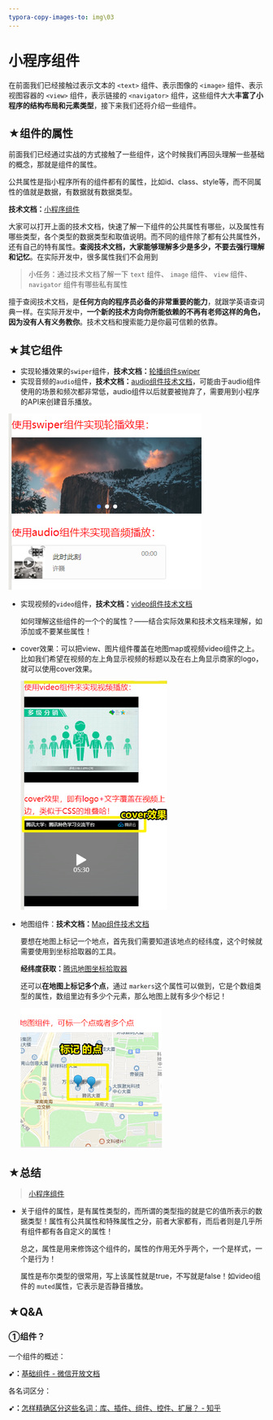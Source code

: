 ```yaml
---
typora-copy-images-to: img\03
---
```


# 小程序组件

在前面我们已经接触过表示文本的 `<text>` 组件、表示图像的 `<image>` 组件、表示视图容器的 `<view>` 组件，表示链接的 `<navigator>` 组件，这些组件大大**丰富了小程序的结构布局和元素类型**，接下来我们还将介绍一些组件。

## ★组件的属性

前面我们已经通过实战的方式接触了一些组件，这个时候我们再回头理解一些基础的概念，那就是组件的属性。

公共属性是指小程序所有的组件都有的属性，比如id、class、style等，而不同属性的值就是数据，有数据就有数据类型。

**技术文档：**[小程序组件](https://developers.weixin.qq.com/miniprogram/dev/framework/view/component.html)

大家可以打开上面的技术文档，快速了解一下组件的公共属性有哪些，以及属性有哪些类型，各个类型的数据类型和取值说明。而不同的组件除了都有公共属性外，还有自己的特有属性。**查阅技术文档，大家能够理解多少是多少，不要去强行理解和记忆**。在实际开发中，很多属性我们不会用到

> 小任务：通过技术文档了解一下 `text` 组件、 `image` 组件、 `view` 组件、 `navigator` 组件有哪些私有属性

擅于查阅技术文档，是**任何方向的程序员必备的非常重要的能力**，就跟学英语查词典一样。在实际开发中，**一个新的技术方向你所能依赖的不再有老师这样的角色，因为没有人有义务教你**。技术文档和搜索能力是你最可信赖的依靠。

## ★其它组件

- 实现轮播效果的`swiper`组件，**技术文档：**[轮播组件swiper](https://developers.weixin.qq.com/miniprogram/dev/component/swiper.html)
- 实现音频的`audio`组件，**技术文档：**[audio组件技术文档](https://developers.weixin.qq.com/miniprogram/dev/component/audio.html)，可能由于audio组件使用的场景和频次都非常低，audio组件以后就要被抛弃了，需要用到小程序的API来创建音乐播放。

![1569837711806](img/03/1569837711806.png)

- 实现视频的`video`组件，**技术文档：**[video组件技术文档](https://developers.weixin.qq.com/miniprogram/dev/component/video.html)

  如何理解这些组件的一个个的属性？——结合实际效果和技术文档来理解，如添加或不要某些属性！

- cover效果：可以把view、图片组件覆盖在地图map或视频video组件之上。比如我们希望在视频的左上角显示视频的标题以及在右上角显示商家的logo，就可以使用cover效果。

  ![1569837769192](img/03/1569837769192.png)

- 地图组件：**技术文档：**[Map组件技术文档](https://developers.weixin.qq.com/miniprogram/dev/component/map.html)

  要想在地图上标记一个地点，首先我们需要知道该地点的经纬度，这个时候就需要使用到坐标拾取器的工具。

  **经纬度获取：**[腾讯地图坐标拾取器](https://lbs.qq.com/tool/getpoint/index.html)

  还可以**在地图上标记多个点**，通过 `markers`这个属性可以做到，它是个数组类型的属性，数组里边有多少个元素，那么地图上就有多少个标记！

  ![1569837793763](img/03/1569837793763.png)



## ★总结

> [小程序组件](https://tencentcloudbase.github.io/handbook/tcb08.html)

- 关于组件的属性，是有属性类型的，而所谓的类型指的就是它的值所表示的数据类型！属性有公共属性和特殊属性之分，前者大家都有，而后者则是几乎所有组件都有各自定义的属性！

  总之，属性是用来修饰这个组件的，属性的作用无外乎两个，一个是样式，一个是行为！

  属性是布尔类型的很常用，写上该属性就是true，不写就是false！如video组件的 `muted`属性，它表示是否静音播放。

## ★Q&A

### ①组件？

一个组件的概述：

**➹：**[基础组件 - 微信开放文档](https://developers.weixin.qq.com/miniprogram/dev/framework/view/component.html)

各名词区分：

**➹：**[怎样精确区分这些名词：库、插件、组件、控件、扩展？ - 知乎](https://www.zhihu.com/question/49536781)


